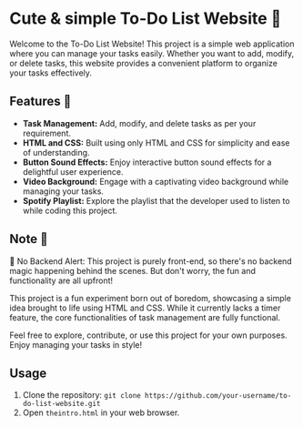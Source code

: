 #  Cute & simple To-Do List Website 📝


Welcome to the To-Do List Website! This project is a simple web application where you can manage your tasks easily. Whether you want to add, modify, or delete tasks, this website provides a convenient platform to organize your tasks effectively.

## Features 🚀

- **Task Management:** Add, modify, and delete tasks as per your requirement.
- **HTML and CSS:** Built using only HTML and CSS for simplicity and ease of understanding.
- **Button Sound Effects:** Enjoy interactive button sound effects for a delightful user experience.
- **Video Background:** Engage with a captivating video background while managing your tasks.
- **Spotify Playlist:** Explore the playlist that the developer used to listen to while coding this project.

## Note 📌

🚫 No Backend Alert: This project is purely front-end, so there's no backend magic happening behind the scenes. But don't worry, the fun and functionality are all upfront!

This project is a fun experiment born out of boredom, showcasing a simple idea brought to life using HTML and CSS. While it currently lacks a timer feature, the core functionalities of task management are fully functional.

Feel free to explore, contribute, or use this project for your own purposes. Enjoy managing your tasks in style!


## Usage 

1. Clone the repository: `git clone https://github.com/your-username/to-do-list-website.git`
2. Open `theintro.html` in your web browser.

